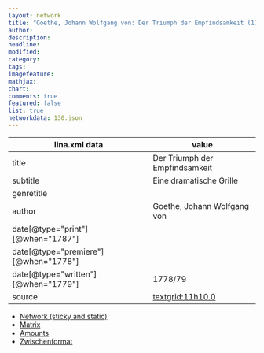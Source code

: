 ```yaml
---
layout: network
title: "Goethe, Johann Wolfgang von: Der Triumph der Empfindsamkeit (1778)"
author:
description:
headline:
modified:
category:
tags:
imagefeature: 
mathjax: 
chart: 
comments: true
featured: false
list: true
networkdata: 130.json
---
```

lina.xml data  | value
------------- | -------------
title|Der Triumph der Empfindsamkeit
subtitle|Eine dramatische Grille
genretitle|
author|Goethe, Johann Wolfgang von
date[@type="print"][@when="1787"]|
date[@type="premiere"][@when="1778"]|
date[@type="written"][@when="1779"]|1778/79
source|[textgrid:11h10.0](https://textgridlab.org/1.0/tgcrud-public/rest/textgrid:11h10.0/data)



* [Network (sticky and static)](/network130)
* [Matrix](/matrix130)
* [Amounts](/amounts130)
* [Zwischenformat](/lina130 )
